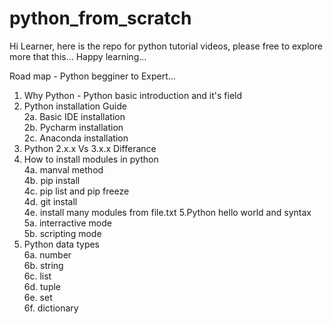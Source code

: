 # python_from_scratch
Hi Learner, here is the repo for python tutorial videos, please free to explore more that this... Happy learning...


Road map - Python begginer to Expert...
1. Why Python - Python basic introduction and it's field
2. Python installation Guide  
2a. Basic IDE installation  
2b. Pycharm installation  
2c. Anaconda installation  
3. Python 2.x.x Vs 3.x.x Differance
4. How to install modules in python  
4a. manval method  
4b. pip install  
4c. pip list and pip freeze  
4d. git install  
4e. install many modules from file.txt
5.Python hello world and syntax  
5a. interractive mode  
5b. scripting mode  
6. Python data types  
6a. number  
6b. string  
6c. list  
6d. tuple  
6e. set  
6f. dictionary  

